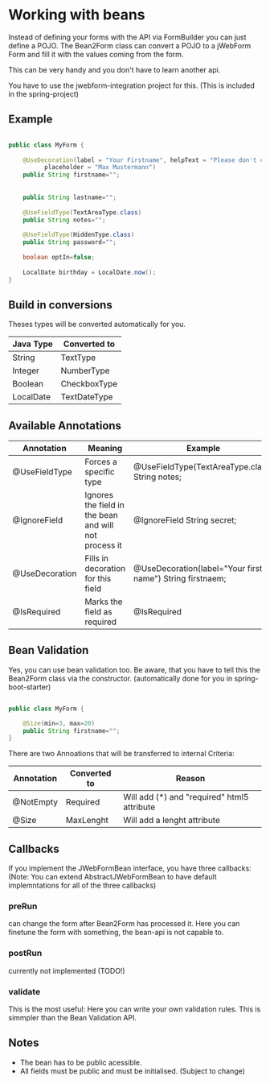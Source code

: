 # Working with beans

Instead of defining your forms with the API via FormBuilder you can just define a POJO.
The Bean2Form class can convert a POJO to a jWebForm Form and fill it with the values coming from the form.

This can be very handy and you don't have to learn another api.

You have to use the jwebform-integration project for this. (This is included in the spring-project)

## Example

```Java

public class MyForm {
  
    @UseDecoration(label = "Your Firstname", helpText = "Please don't cheat here",
          placeholder = "Max Mustermann")
    public String firstname="";
    
    
    public String lastname="";
    
    @UseFieldType(TextAreaType.class)
    public String notes="";
    
    @UseFieldType(HiddenType.class)
    public String password="";
    
    boolean optIn=false;
    
    LocalDate birthday = LocalDate.now();
}
```

## Build in conversions

Theses types will be converted automatically for you.

| Java Type        | Converted to     |
| --------------- |-------------------|
| String | TextType |
| Integer | NumberType |
| Boolean | CheckboxType |
| LocalDate | TextDateType |

## Available Annotations

| Annotation       | Meaning     | Example     |
| --------------- |------------------------------------|-------------------|
| @UseFieldType | Forces a specific type | @UseFieldType(TextAreaType.class) String notes;|
| @IgnoreField | Ignores the field in the bean and will not process it | @IgnoreField String secret;|
| @UseDecoration | Fills in decoration for this field | @UseDecoration(label="Your first name") String firstnaem;|
| @IsRequired| Marks the field as required| @IsRequired |

## Bean Validation

Yes, you can use bean validation too. Be aware, that you have to tell this the Bean2Form class via the constructor. (automatically done for you in spring-boot-starter)

```Java

public class MyForm {

    @Size(min=3, max=20)    
    public String firstname="";
}
```

There are two Annoations that will be transferred to internal Criteria:

| Annotation        | Converted to     |Reason     |
| --------------- |-------------------|-------------------|
| @NotEmpty | Required | Will add (*) and "required" html5 attribute |
| @Size | MaxLenght | Will add a lenght attribute |

## Callbacks

If you implement the JWebFormBean interface, you have three callbacks:
(Note: You can extend AbstractJWebFormBean to have default implemntations for all of the three callbacks)

### preRun

can change the form after Bean2Form has processed it. 
Here you can finetune the form with something, the bean-api is not capable to.

### postRun

currently not implemented (TODO!)

### validate

This is the most useful: Here you can write your own validation rules. This is simmpler than the Bean Validation API.



## Notes

* The bean has to be public acessible.
* All fields must be public and must be initialised. (Subject to change)

